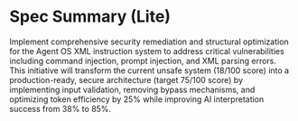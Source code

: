 # Spec Summary (Lite)

Implement comprehensive security remediation and structural optimization for the
Agent OS XML instruction system to address critical vulnerabilities including
command injection, prompt injection, and XML parsing errors. This initiative
will transform the current unsafe system (18/100 score) into a production-ready,
secure architecture (target 75/100 score) by implementing input validation,
removing bypass mechanisms, and optimizing token efficiency by 25% while
improving AI interpretation success from 38% to 85%.
